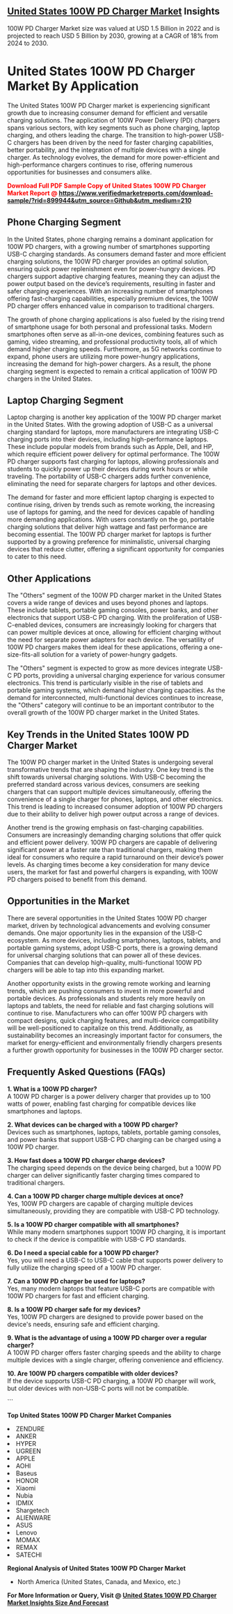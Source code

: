 <h2><a href="https://www.verifiedmarketreports.com/download-sample/?rid=899944&amp;utm_source=Github&amp;utm_medium=210" target="_blank">United States 100W PD Charger Market</a> Insights</h2><p>100W PD Charger Market size was valued at USD 1.5 Billion in 2022 and is projected to reach USD 5 Billion by 2030, growing at a CAGR of 18% from 2024 to 2030.</p><p><h1>United States 100W PD Charger Market By Application</h1><p>The United States 100W PD Charger market is experiencing significant growth due to increasing consumer demand for efficient and versatile charging solutions. The application of 100W Power Delivery (PD) chargers spans various sectors, with key segments such as phone charging, laptop charging, and others leading the charge. The transition to high-power USB-C chargers has been driven by the need for faster charging capabilities, better portability, and the integration of multiple devices with a single charger. As technology evolves, the demand for more power-efficient and high-performance chargers continues to rise, offering numerous opportunities for businesses and consumers alike.</p><p><strong><p><span class=""><span style="color: #ff0000;"><strong>Download Full PDF Sample Copy of United States 100W PD Charger Market Report</strong> @ </span><a href="https://www.verifiedmarketreports.com/download-sample/?rid=899944&amp;utm_source=Github&amp;utm_medium=210" target="_blank">https://www.verifiedmarketreports.com/download-sample/?rid=899944&amp;utm_source=Github&amp;utm_medium=210</a></span></p></strong></p><h2>Phone Charging Segment</h2><p>In the United States, phone charging remains a dominant application for 100W PD chargers, with a growing number of smartphones supporting USB-C charging standards. As consumers demand faster and more efficient charging solutions, the 100W PD charger provides an optimal solution, ensuring quick power replenishment even for power-hungry devices. PD chargers support adaptive charging features, meaning they can adjust the power output based on the device’s requirements, resulting in faster and safer charging experiences. With an increasing number of smartphones offering fast-charging capabilities, especially premium devices, the 100W PD charger offers enhanced value in comparison to traditional chargers.</p><p>The growth of phone charging applications is also fueled by the rising trend of smartphone usage for both personal and professional tasks. Modern smartphones often serve as all-in-one devices, combining features such as gaming, video streaming, and professional productivity tools, all of which demand higher charging speeds. Furthermore, as 5G networks continue to expand, phone users are utilizing more power-hungry applications, increasing the demand for high-power chargers. As a result, the phone charging segment is expected to remain a critical application of 100W PD chargers in the United States.</p><h2>Laptop Charging Segment</h2><p>Laptop charging is another key application of the 100W PD charger market in the United States. With the growing adoption of USB-C as a universal charging standard for laptops, more manufacturers are integrating USB-C charging ports into their devices, including high-performance laptops. These include popular models from brands such as Apple, Dell, and HP, which require efficient power delivery for optimal performance. The 100W PD charger supports fast charging for laptops, allowing professionals and students to quickly power up their devices during work hours or while traveling. The portability of USB-C chargers adds further convenience, eliminating the need for separate chargers for laptops and other devices.</p><p>The demand for faster and more efficient laptop charging is expected to continue rising, driven by trends such as remote working, the increasing use of laptops for gaming, and the need for devices capable of handling more demanding applications. With users constantly on the go, portable charging solutions that deliver high wattage and fast performance are becoming essential. The 100W PD charger market for laptops is further supported by a growing preference for minimalistic, universal charging devices that reduce clutter, offering a significant opportunity for companies to cater to this need.</p><h2>Other Applications</h2><p>The "Others" segment of the 100W PD charger market in the United States covers a wide range of devices and uses beyond phones and laptops. These include tablets, portable gaming consoles, power banks, and other electronics that support USB-C PD charging. With the proliferation of USB-C-enabled devices, consumers are increasingly looking for chargers that can power multiple devices at once, allowing for efficient charging without the need for separate power adapters for each device. The versatility of 100W PD chargers makes them ideal for these applications, offering a one-size-fits-all solution for a variety of power-hungry gadgets.</p><p>The "Others" segment is expected to grow as more devices integrate USB-C PD ports, providing a universal charging experience for various consumer electronics. This trend is particularly visible in the rise of tablets and portable gaming systems, which demand higher charging capacities. As the demand for interconnected, multi-functional devices continues to increase, the "Others" category will continue to be an important contributor to the overall growth of the 100W PD charger market in the United States.</p><h2>Key Trends in the United States 100W PD Charger Market</h2><p>The 100W PD charger market in the United States is undergoing several transformative trends that are shaping the industry. One key trend is the shift towards universal charging solutions. With USB-C becoming the preferred standard across various devices, consumers are seeking chargers that can support multiple devices simultaneously, offering the convenience of a single charger for phones, laptops, and other electronics. This trend is leading to increased consumer adoption of 100W PD chargers due to their ability to deliver high power output across a range of devices.</p><p>Another trend is the growing emphasis on fast-charging capabilities. Consumers are increasingly demanding charging solutions that offer quick and efficient power delivery. 100W PD chargers are capable of delivering significant power at a faster rate than traditional chargers, making them ideal for consumers who require a rapid turnaround on their device’s power levels. As charging times become a key consideration for many device users, the market for fast and powerful chargers is expanding, with 100W PD chargers poised to benefit from this demand.</p><h2>Opportunities in the Market</h2><p>There are several opportunities in the United States 100W PD charger market, driven by technological advancements and evolving consumer demands. One major opportunity lies in the expansion of the USB-C ecosystem. As more devices, including smartphones, laptops, tablets, and portable gaming systems, adopt USB-C ports, there is a growing demand for universal charging solutions that can power all of these devices. Companies that can develop high-quality, multi-functional 100W PD chargers will be able to tap into this expanding market.</p><p>Another opportunity exists in the growing remote working and learning trends, which are pushing consumers to invest in more powerful and portable devices. As professionals and students rely more heavily on laptops and tablets, the need for reliable and fast charging solutions will continue to rise. Manufacturers who can offer 100W PD chargers with compact designs, quick charging features, and multi-device compatibility will be well-positioned to capitalize on this trend. Additionally, as sustainability becomes an increasingly important factor for consumers, the market for energy-efficient and environmentally friendly chargers presents a further growth opportunity for businesses in the 100W PD charger sector.</p><h2>Frequently Asked Questions (FAQs)</h2><p><strong>1. What is a 100W PD charger?</strong><br> A 100W PD charger is a power delivery charger that provides up to 100 watts of power, enabling fast charging for compatible devices like smartphones and laptops.</p><p><strong>2. What devices can be charged with a 100W PD charger?</strong><br> Devices such as smartphones, laptops, tablets, portable gaming consoles, and power banks that support USB-C PD charging can be charged using a 100W PD charger.</p><p><strong>3. How fast does a 100W PD charger charge devices?</strong><br> The charging speed depends on the device being charged, but a 100W PD charger can deliver significantly faster charging times compared to traditional chargers.</p><p><strong>4. Can a 100W PD charger charge multiple devices at once?</strong><br> Yes, 100W PD chargers are capable of charging multiple devices simultaneously, providing they are compatible with USB-C PD technology.</p><p><strong>5. Is a 100W PD charger compatible with all smartphones?</strong><br> While many modern smartphones support 100W PD charging, it is important to check if the device is compatible with USB-C PD standards.</p><p><strong>6. Do I need a special cable for a 100W PD charger?</strong><br> Yes, you will need a USB-C to USB-C cable that supports power delivery to fully utilize the charging speed of a 100W PD charger.</p><p><strong>7. Can a 100W PD charger be used for laptops?</strong><br> Yes, many modern laptops that feature USB-C ports are compatible with 100W PD chargers for fast and efficient charging.</p><p><strong>8. Is a 100W PD charger safe for my devices?</strong><br> Yes, 100W PD chargers are designed to provide power based on the device's needs, ensuring safe and efficient charging.</p><p><strong>9. What is the advantage of using a 100W PD charger over a regular charger?</strong><br> A 100W PD charger offers faster charging speeds and the ability to charge multiple devices with a single charger, offering convenience and efficiency.</p><p><strong>10. Are 100W PD chargers compatible with older devices?</strong><br> If the device supports USB-C PD charging, a 100W PD charger will work, but older devices with non-USB-C ports will not be compatible.</p>```</p><p><strong>Top United States 100W PD Charger Market Companies</strong></p><div data-test-id=""><p><li>ZENDURE</li><li> ANKER</li><li> HYPER</li><li> UGREEN</li><li> APPLE</li><li> AOHI</li><li> Baseus</li><li> HONOR</li><li> Xiaomi</li><li> Nubia</li><li> IDMIX</li><li> Shargetech</li><li> ALIENWARE</li><li> ASUS</li><li> Lenovo</li><li> MOMAX</li><li> REMAX</li><li> SATECHI</li></p><div><strong>Regional Analysis of&nbsp;United States 100W PD Charger Market</strong></div><ul><li dir="ltr"><p dir="ltr">North America&nbsp;(United States, Canada, and Mexico, etc.)</p></li></ul><p><strong>For More Information or Query, Visit @&nbsp;</strong><strong><a href="https://www.verifiedmarketreports.com/product/100w-pd-charger-market/?utm_source=Github&amp;utm_medium=210" target="_blank">United States 100W PD Charger Market Insights Size And Forecast</a></strong></p></div>
